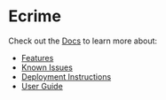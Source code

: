 # Ecrime 

Check out the [Docs](https://tlarson07.github.io/ecrime/) to learn more about: 
* [Features](https://tlarson07.github.io/ecrime/)
* [Known Issues](https://tlarson07.github.io/ecrime/knownIssues.html)
* [Deployment Instructions](https://tlarson07.github.io/ecrime/development.html)
* [User Guide](https://tlarson07.github.io/ecrime/userGuide.html)
